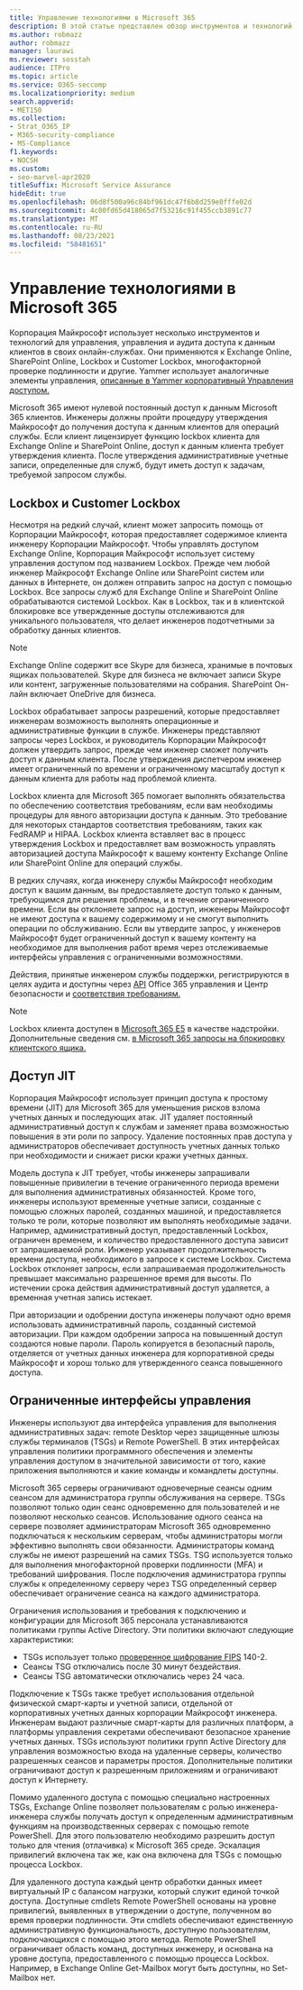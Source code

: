 ```yaml
---
title: Управление технологиями в Microsoft 365
description: В этой статье представлен обзор инструментов и технологий, используемых Корпорацией Майкрософт для управления технологиями в Microsoft 365.
ms.author: robmazz
author: robmazz
manager: laurawi
ms.reviewer: sosstah
audience: ITPro
ms.topic: article
ms.service: O365-seccomp
ms.localizationpriority: medium
search.appverid:
- MET150
ms.collection:
- Strat_O365_IP
- M365-security-compliance
- MS-Compliance
f1.keywords:
- NOCSH
ms.custom:
- seo-marvel-apr2020
titleSuffix: Microsoft Service Assurance
hideEdit: true
ms.openlocfilehash: 06d8f500a96c84bf961dc47f6b8d259e0fffe02d
ms.sourcegitcommit: 4c00fd65d418065d7f53216c91f455ccb3891c77
ms.translationtype: MT
ms.contentlocale: ru-RU
ms.lasthandoff: 08/23/2021
ms.locfileid: "58481651"
---
```

# <a name="technology-controls-in-microsoft-365"></a>Управление технологиями в Microsoft 365 

Корпорация Майкрософт использует несколько инструментов и технологий для управления, управления и аудита доступа к данным клиентов в своих онлайн-службах. Они применяются к Exchange Online, SharePoint Online, Lockbox и Customer Lockbox, многофакторной проверке подлинности и другие. Yammer использует аналогичные элементы управления, [описанные в Yammer корпоративный Управления доступом.](assurance-yammer-enterprise-access-controls.md)

Microsoft 365 имеют нулевой постоянный доступ к данным Microsoft 365 клиентов. Инженеры должны пройти процедуру утверждения Майкрософт до получения доступа к данным клиентов для операций службы. Если клиент лицензирует функцию lockbox клиента для Exchange Online и SharePoint Online, доступ к данным клиента требует утверждения клиента. После утверждения административные учетные записи, определенные для служб, будут иметь доступ к задачам, требуемой запросом службы.

## <a name="lockbox-and-customer-lockbox"></a>Lockbox и Customer Lockbox

Несмотря на редкий случай, клиент может запросить помощь от Корпорации Майкрософт, которая предоставляет содержимое клиента инженеру Корпорации Майкрософт. Чтобы управлять доступом Exchange Online, Корпорация Майкрософт использует систему управления доступом под названием Lockbox. Прежде чем любой инженер Майкрософт Exchange Online или SharePoint систем или данных в Интернете, он должен отправить запрос на доступ с помощью Lockbox. Все запросы служб для Exchange Online и SharePoint Online обрабатываются системой Lockbox. Как в Lockbox, так и в клиентской блокировке все утвержденные доступы отслеживаются для уникального пользователя, что делает инженеров подотчетными за обработку данных клиентов.

> [!NOTE]
> Exchange Online содержит все Skype для бизнеса, хранимые в почтовых ящиках пользователей. Skype для бизнеса не включает записи Skype или контент, загруженные пользователями на собрания. SharePoint Он-лайн включает OneDrive для бизнеса.

Lockbox обрабатывает запросы разрешений, которые предоставляет инженерам возможность выполнять операционные и административные функции в службе. Инженеры представляют запросы через Lockbox, и руководитель Корпорации Майкрософт должен утвердить запрос, прежде чем инженер сможет получить доступ к данным клиента. После утверждения диспетчером инженер имеет ограниченный по времени и ограниченному масштабу доступ к данным клиента для работы над проблемой клиента.

Lockbox клиента для Microsoft 365 помогает выполнять обязательства по обеспечению соответствия требованиям, если вам необходимы процедуры для явного авторизации доступа к данным. Это требование для некоторых стандартов соответствия требованиям, таких как FedRAMP и HIPAA. Lockbox клиента вставляет вас в процесс утверждения Lockbox и предоставляет вам возможность управлять авторизацией доступа Майкрософт к вашему контенту Exchange Online или SharePoint Online для операций службы.

В редких случаях, когда инженеру службы Майкрософт необходим доступ к вашим данным, вы предоставляете доступ только к данным, требующимся для решения проблемы, и в течение ограниченного времени. Если вы отклоняете запрос на доступ, инженеры Майкрософт не имеют доступа к вашему содержимому и не смогут выполнить операции по обслуживанию. Если вы утвердите запрос, у инженеров Майкрософт будет ограниченный доступ к вашему контенту на необходимое для выполнения работ время через отслеживаемые интерфейсы управления с ограниченными возможностями.

Действия, принятые инженером службы поддержки, регистрируются в целях аудита и доступны через [API](/office/office-365-management-api/get-started-with-office-365-management-apis) Office 365 управления и Центр безопасности и [соответствия требованиям.](https://protection.office.com/)

>[!NOTE]
> Lockbox клиента доступен в [Microsoft 365 E5](https://products.office.com/business/office-365-enterprise-e5-business-software) в качестве надстройки. Дополнительные сведения см. [в Microsoft 365 запросы на блокировку клиентского ящика.](https://support.office.com/article/Office-365-Customer-Lockbox-Requests-36f9cdd1-e64c-421b-a7e4-4a54d16440a2)

## <a name="just-in-time-access"></a>Доступ JIT

Корпорация Майкрософт использует принцип доступа к простому времени (JIT) для Microsoft 365 для уменьшения рисков взлома учетных данных и последующих атак. JIT удаляет постоянный административный доступ к службам и заменяет права возможностью повышения в эти роли по запросу. Удаление постоянных прав доступа у администраторов обеспечивает доступность учетных данных только при необходимости и снижает риски кражи учетных данных.

Модель доступа к JIT требует, чтобы инженеры запрашивали повышенные привилегии в течение ограниченного периода времени для выполнения административных обязанностей. Кроме того, инженеры используют временные учетные записи, созданные с помощью сложных паролей, созданных машиной, и предоставляется только те роли, которые позволяют им выполнять необходимые задачи. Например, административный доступ, предоставленный Lockbox, ограничен временем, и количество предоставленного доступа зависит от запрашиваемой роли. Инженер указывает продолжительность времени доступа, необходимого в запросе к системе Lockbox. Система Lockbox отклоняет запросы, если запрашиваемая продолжительность превышает максимально разрешенное время для высоты. По истечении срока действия административный доступ удаляется, а временная учетная запись истекает.

При авторизации и одобрении доступа инженеры получают одно время использовать административный пароль, созданный системой авторизации. При каждом одобрении запроса на повышенный доступ создаются новые пароли. Пароль копируется в безопасный пароль, отделяется от учетных данных инженера для корпоративной среды Майкрософт и хорош только для утвержденного сеанса повышенного доступа.

## <a name="constrained-management-interfaces"></a>Ограниченные интерфейсы управления

Инженеры используют два интерфейса управления для выполнения административных задач: remote Desktop через защищенные шлюзы службы терминалов (TSGs) и Remote PowerShell. В этих интерфейсах управления политики программного обеспечения и элементы управления доступом в значительной зависимости от того, какие приложения выполняются и какие команды и командлеты доступны.

Microsoft 365 серверы ограничивают одновечерные сеансы одним сеансом для администратора группы обслуживания на сервере. TSGs позволяют только один сеанс одновременно для пользователей и не позволяют несколько сеансов. Использование одного сеанса на сервере позволяет администраторам Microsoft 365 одновременно подключаться к нескольким серверам, чтобы администраторы могли эффективно выполнять свои обязанности. Администраторы команд службы не имеют разрешений на самих TSGs. TSG используется только для выполнения многофакторной проверки подлинности (MFA) и требований шифрования. После подключения администратора группы службы к определенному серверу через TSG определенный сервер обеспечивает ограничение сеанса на каждого администратора.

Ограничения использования и требования к подключению и конфигурации для Microsoft 365 персонала устанавливаются политиками группы Active Directory. Эти политики включают следующие характеристики:

- TSGs использует только [проверенное шифрование FIPS](https://www.microsoft.com/TrustCenter/Compliance/FIPS) 140-2.
- Сеансы TSG отключались после 30 минут бездействия.
- Сеансы TSG автоматически отключались через 24 часа.

Подключение к TSGs также требует использования отдельной физической смарт-карты и учетной записи, отдельной от корпоративных учетных данных корпорации Майкрософт инженера. Инженерам выдают различные смарт-карты для различных платформ, а платформы управления секретами обеспечивают безопасное хранение учетных данных. TSGs используют политики групп Active Directory для управления возможностью входа на удаленные серверы, количество разрешенных сеансов и параметры простоя. Дополнительные политики ограничивают доступ к разрешенным приложениям и ограничивают доступ к Интернету.

Помимо удаленного доступа с помощью специально настроенных TSGs, Exchange Online позволяет пользователям с ролью инженера-инженера службы получать доступ к определенным административным функциям на производственных серверах с помощью remote PowerShell. Для этого пользователю необходимо разрешить доступ только для чтения (отлачивка) к Microsoft 365 среде. Эскалация привилегий включена так же, как она включена для TSGs с помощью процесса Lockbox.

Для удаленного доступа каждый центр обработки данных имеет виртуальный IP с балансом нагрузки, который служит единой точкой доступа. Доступные cmdlets Remote PowerShell основаны на уровне привилегий, выявленных в утверждении о доступе, полученном во время проверки подлинности. Эти cmdlets обеспечивают единственную административную функциональность, доступную пользователям, подключающихся с помощью этого метода. Remote PowerShell ограничивает область команд, доступных инженеру, и основана на уровне доступа, предоставленного с помощью процесса Lockbox. Например, в Exchange Online Get-Mailbox могут быть доступны, но Set-Mailbox нет.
